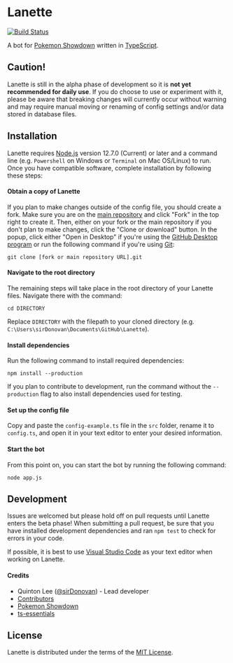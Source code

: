 # Lanette
[![Build Status](https://api.travis-ci.com/sirDonovan/Lanette.svg?branch=master)](https://travis-ci.com/sirDonovan/Lanette)

A bot for [Pokemon Showdown](https://github.com/Zarel/Pokemon-Showdown) written in [TypeScript](https://www.typescriptlang.org/).

## Caution!
Lanette is still in the alpha phase of development so it is **not yet recommended for daily use**. If you do choose to use or experiment with it, please be aware that breaking changes will currently occur without warning and may require manual moving or renaming of config settings and/or data stored in database files.

## Installation
Lanette requires [Node.js](https://nodejs.org/) version 12.7.0 (Current) or later and a command line (e.g. `Powershell` on Windows or `Terminal` on Mac OS/Linux) to run. Once you have compatible software, complete installation by following these steps:

#### Obtain a copy of Lanette
If you plan to make changes outside of the config file, you should create a fork. Make sure you are on the [main repository](https://github.com/sirDonovan/Lanette) and click "Fork" in the top right to create it. Then, either on your fork or the main repository if you don't plan to make changes, click the "Clone or download" button. In the popup, click either "Open in Desktop" if you're using the [GitHub Desktop program](https://desktop.github.com/) or run the following command if you're using [Git](https://git-scm.com/):

`git clone [fork or main repository URL].git`

#### Navigate to the root directory
The remaining steps will take place in the root directory of your Lanette files. Navigate there with the command:

`cd DIRECTORY`

Replace `DIRECTORY` with the filepath to your cloned directory (e.g. `C:\Users\sirDonovan\Documents\GitHub\Lanette`).

#### Install dependencies
Run the following command to install required dependencies:

`npm install --production`

If you plan to contribute to development, run the command without the `--production` flag to also install dependencies used for testing.

#### Set up the config file
Copy and paste the `config-example.ts` file in the `src` folder, rename it to `config.ts`, and open it in your text editor to enter your desired information.

#### Start the bot
From this point on, you can start the bot by running the following command:

`node app.js`

## Development
Issues are welcomed but please hold off on pull requests until Lanette enters the beta phase! When submitting a pull request, be sure that you have installed development dependencies and ran `npm test` to check for errors in your code.

If possible, it is best to use [Visual Studio Code](https://code.visualstudio.com/) as your text editor when working on Lanette.

#### Credits
* Quinton Lee ([@sirDonovan](https://github.com/sirDonovan)) - Lead developer
* [Contributors](https://github.com/sirDonovan/Lanette/graphs/contributors)
* [Pokemon Showdown](https://github.com/Zarel/Pokemon-Showdown)
* [ts-essentials](https://github.com/krzkaczor/ts-essentials)

## License
Lanette is distributed under the terms of the [MIT License](https://github.com/sirDonovan/Lanette/blob/master/LICENSE).
